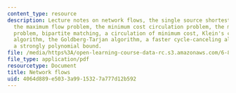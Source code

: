 ```yaml
---
content_type: resource
description: Lecture notes on network flows, the single source shortest path problem,
  the maximum flow problem, the minimum cost circulation problem, the maximum flow
  problem, bipartite matching, a circulation of minimum cost, Klein's cycle canceling
  algorithm, the Goldberg-Tarjan algorithm, a faster cycle-canceling algorithm, and
  a strongly polynomial bound.
file: /media/https%3A/open-learning-course-data-rc.s3.amazonaws.com/6-854j-advanced-algorithms-fall-2008/4064d889e5033a9915327a777d12b592_notes_flow.pdf
file_type: application/pdf
resourcetype: Document
title: Network flows
uid: 4064d889-e503-3a99-1532-7a777d12b592
---
```

